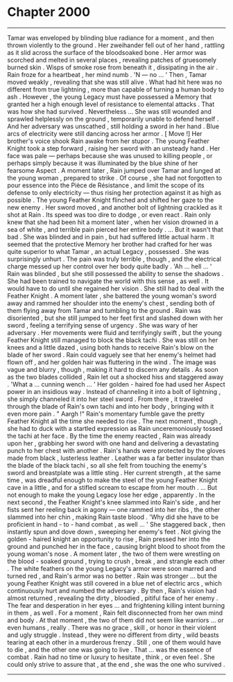 
# Chapter 2000


---

Tamar was enveloped by blinding blue radiance for a moment , and then thrown violently to the ground . Her zweihander fell out of her hand , rattling as it slid across the surface of the bloodsoaked bone . Her armor was scorched and melted in several places , revealing patches of gruesomely burned skin .
Wisps of smoke rose from beneath it , dissipating in the air . Rain froze for a heartbeat , her mind numb . 'N — no ... '
Then , Tamar moved weakly , revealing that she was still alive . What had hit here was no different from true lightning , more than capable of turning a human body to ash . However , the young Legacy must have possessed a Memory that granted her a high enough level of resistance to elemental attacks .
That was how she had survived .
Nevertheless …
She was still wounded and sprawled helplessly on the ground , temporarily unable to defend herself . And her adversary was unscathed , still holding a sword in her hand . Blue arcs of electricity were still dancing across her armor . [ Move !]
Her brother's voice shook Rain awake from her stupor . The young Feather Knight took a step forward , raising her sword with an unsteady hand . Her face was pale — perhaps because she was unused to killing people , or perhaps simply because it was illuminated by the blue shine of her fearsome Aspect .
A moment later , Rain jumped over Tamar and lunged at the young woman , prepared to strike . Of course , she had not forgotten to pour essence into the Pièce de Résistance , and limit the scope of its defense to only electricity — thus rising her protection against it as high as possible . The young Feather Knight flinched and shifted her gaze to the new enemy . Her sword moved , and another bolt of lightning crackled as it shot at Rain . Its speed was too dire to dodge , or even react . Rain only knew that she had been hit a moment later , when her vision drowned in a sea of white , and terrible pain pierced her entire body .
… But it wasn't that bad . She was blinded and in pain , but had suffered little actual harm . It seemed that the protective Memory her brother had crafted for her was quite superior to what Tamar , an actual Legacy , possessed . She was surprisingly unhurt . The pain was truly terrible , though , and the electrical charge messed up her control over her body quite badly .
'Ah … hell … '
Rain was blinded , but she still possessed the ability to sense the shadows . She had been trained to navigate the world with this sense , as well . It would have to do until she regained her vision .
She still had to deal with the Feather Knight . A moment later , she battered the young woman's sword away and rammed her shoulder into the enemy's chest , sending both of them flying away from Tamar and tumbling to the ground . Rain was disoriented , but she still jumped to her feet first and slashed down with her sword , feeling a terrifying sense of urgency .
She was wary of her adversary .
Her movements were fluid and terrifyingly swift , but the young Feather Knight still managed to block the black tachi . She was still on her knees and a little dazed , using both hands to receive Rain's blow on the blade of her sword . Rain could vaguely see that her enemy's helmet had flown off , and her golden hair was fluttering in the wind . The image was vague and blurry , though , making it hard to discern any details . As soon as the two blades collided , Rain let out a shocked hiss and staggered away .
'What a … cunning wench … '
Her golden - haired foe had used her Aspect power in an insidious way . Instead of channeling it into a bolt of lightning , she simply channeled it into her steel sword . From there , it traveled through the blade of Rain's own tachi and into her body , bringing with it even more pain .
" Aargh !"
Rain's momentary fumble gave the pretty Feather Knight all the time she needed to rise . The next moment , though , she had to duck with a startled expression as Rain unceremoniously tossed the tachi at her face . By the time the enemy reacted , Rain was already upon her , grabbing her sword with one hand and delivering a devastating punch to her chest with another . Rain's hands were protected by the gloves made from black , lusterless leather . Leather was a far better insulator than the blade of the black tachi , so all she felt from touching the enemy's sword and breastplate was a little sting . Her current strength , at the same time , was dreadful enough to make the steel of the young Feather Knight cave in a little , and for a stifled scream to escape from her mouth . … But not enough to make the young Legacy lose her edge , apparently . In the next second , the Feather Knight's knee slammed into Rain's side , and her fists sent her reeling back in agony — one rammed into her ribs , the other slammed into her chin , making Rain taste blood . 'Why did she have to be proficient in hand - to - hand combat , as well … '
She staggered back , then instantly spun and dove down , sweeping her enemy's feet . Not giving the golden - haired knight an opportunity to rise , Rain pressed her into the ground and punched her in the face , causing bright blood to shoot from the young woman's nose . A moment later , the two of them were wrestling on the blood - soaked ground , trying to crush , break , and strangle each other . The white feathers on the young Legacy's armor were soon marred and turned red , and Rain's armor was no better . Rain was stronger ... but the young Feather Knight was still covered in a blue net of electric arcs , which continuously hurt and numbed the adversary . By then , Rain's vision had almost returned , revealing the dirty , bloodied , pitiful face of her enemy . The fear and desperation in her eyes … and frightening killing intent burning in them , as well . For a moment , Rain felt disconnected from her own mind and body . At that moment , the two of them did not seem like warriors … or even humans , really . There was no grace , skill , or honor in their violent and ugly struggle . Instead , they were no different from dirty , wild beasts tearing at each other in a murderous frenzy . Still , one of them would have to die , and the other one was going to live . That ... was the essence of combat . Rain had no time or luxury to hesitate , think , or even feel .
She could only strive to assure that , at the end , she was the one who survived .

---

